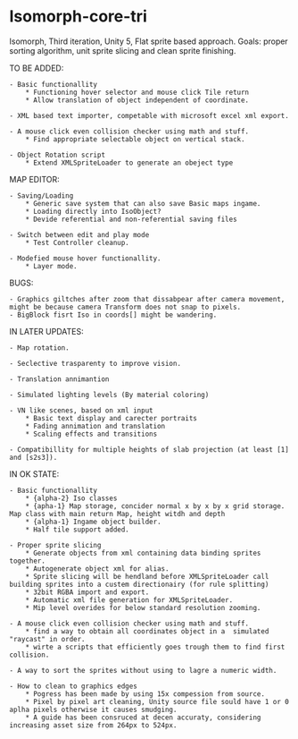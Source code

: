 # Isomorph-core-tri
Isomorph, Third iteration, Unity 5, Flat sprite based approach. Goals: proper sorting algorithm, unit sprite slicing and clean sprite finishing.

TO BE ADDED:

	- Basic functionallity
		* Functioning hover selector and mouse click Tile return
		* Allow translation of object independent of coordinate.

	- XML based text importer, competable with microsoft excel xml export.

	- A mouse click even collision checker using math and stuff.
		* Find appropriate selectable object on vertical stack.
		
	- Object Rotation script
		* Extend XMLSpriteLoader to generate an obeject type


MAP EDITOR:
		
	- Saving/Loading
		* Generic save system that can also save Basic maps ingame.
		* Loading directly into IsoObject?
		* Devide referential and non-referential saving files
	
	- Switch between edit and play mode
		* Test Controller cleanup.
	
	- Modefied mouse hover functionallity.
		* Layer mode.


BUGS:

	- Graphics giltches after zoom that dissabpear after camera movement, might be because camera Transform does not snap to pixels.
	- BigBlock fisrt Iso in coords[] might be wandering.

IN LATER UPDATES:

	- Map rotation.

	- Seclective trasparenty to improve vision.

	- Translation annimantion

	- Simulated lighting levels (By material coloring)

	- VN like scenes, based on xml input
		* Basic text display and carecter portraits
		* Fading annimation and translation
		* Scaling effects and transitions
		
	- Compatibillity for multiple heights of slab projection (at least [1] and [s2s3]).


IN OK STATE:

	- Basic functionallity
		* {alpha-2} Iso classes 
		* {apha-1} Map storage, concider normal x by x by x grid storage. Map class with main return Map, height witdh and depth
		* {alpha-1} Ingame object builder.
		* Half tile support added.
		
	- Proper sprite slicing
		* Generate objects from xml containing data binding sprites together.
		* Autogenerate object xml for alias.
		* Sprite slicing will be hendland before XMLSpriteLoader call building sprites into a custem directionairy (for rule splitting)
		* 32bit RGBA import and export.
		* Automatic xml file generation for XMLSpriteLoader.
		* Mip level overides for below standard resolution zooming.
		
	- A mouse click even collision checker using math and stuff.
		* find a way to obtain all coordinates object in a  simulated "raycast" in order.
		* wirte a scripts that efficiently goes trough them to find first collision.
		
	- A way to sort the sprites without using to lagre a numeric width.

	- How to clean to graphics edges
		* Pogress has been made by using 15x compession from source.
		* Pixel by pixel art cleaning, Unity source file sould have 1 or 0 aplha pixels otherwise it causes smudging.
		* A guide has been consruced at decen accuraty, considering increasing asset size from 264px to 524px. 
